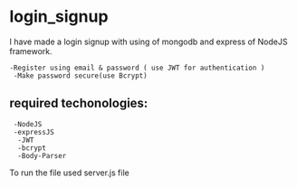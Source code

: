# login_signup
I have made a login signup with using of mongodb and express of NodeJS framework.
```
-Register using email & password ( use JWT for authentication )
 -Make password secure(use Bcrypt)
```
## required techonologies:
```
 -NodeJS
 -expressJS
  -JWT
  -bcrypt
  -Body-Parser
```

To run  the file used server.js file

